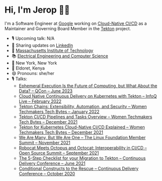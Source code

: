 # Hi, I'm Jerop 👋🏾

I'm a Software Engineer at [Google](https://about.google/) working on [Cloud-Native CI/CD](https://cloud.google.com/docs/ci-cd) as a Maintainer and Governing Board Member in the [Tekton](https://cloud.google.com/tekton) project.

- 🎙 Upcoming talk: N/A
- 💼 Sharing updates on <a href="https://www.linkedin.com/in/jerop/">LinkedIn</a>
- 🏫 [Massachusetts Institute of Technology](https://www.mit.edu/) 
- 📚 [Electrical Engineering and Computer Science](https://www.eecs.mit.edu/)
- 📍 New York, New York
- 🏡 Eldoret, Kenya
- 😄 Pronouns: she/her
- 🎙 Talks:
  -  [Ephemeral Execution Is the Future of Computing, but What About the Data? – QCon – June 2023]([url](https://qconnewyork.com/presentation/jun2023/ephemeral-execution-future-computing-what-about-data))
  -  [Cloud Native Continuous Delivery on Kubernetes with Tekton – InfoQ Live – February 2022]([url](https://www.infoq.com/presentations/tekton-cloud-native/))
  -  [Tekton Chains: Extensibility, Automation, and Security – Women Techmakers Tech Bytes – January 2022]([url](https://www.youtube.com/watch?v=p9K3_xtozzA))
  -  [Tekton CI/CD Pipelines and Tasks Overview – Women Techmakers Tech Bytes – December 2021]([url](https://www.youtube.com/watch?v=pW606eBa7og))
  -  [Tekton for Kubernetes Cloud-Native CI/CD Explained – Women Techmakers Tech Bytes – December 2021]([url](https://www.youtube.com/watch?v=6oE7jgRuF2o))
  -  [We Are Many, But We Are One – The Linux Foundation Member Summit – November 2021]([url](https://sched.co/nDR6))
  -  [Robocat Meets Octopus and Octocat: Interoperability in CI/CD – Open Source Summit – September 2021]([url](https://www.youtube.com/watch?v=Yq5lqr6n0E8))
  -  [The 5-Step Checklist for your Migration to Tekton – Continuous Delivery Conference – June 2021]([url](https://www.youtube.com/watch?v=qv9xngO2skU))
  -  [Conditional Constructs to the Rescue – Continuous Delivery Conference – October 2020]([url](https://www.youtube.com/watch?v=UiByIF1Af7c))


<!--
**jerop/jerop** is a ✨ _special_ ✨ repository because its `README.md` (this file) appears on your GitHub profile.

Here are some ideas to get you started:

- 🔭 I’m currently working on ...
- 🌱 I’m currently learning ...
- 👯 I’m looking to collaborate on ...
- 🤔 I’m looking for help with ...
- 💬 Ask me about ...
- 📫 How to reach me: ...
- 😄 Pronouns: ...
- ⚡ Fun fact: ...
-->
